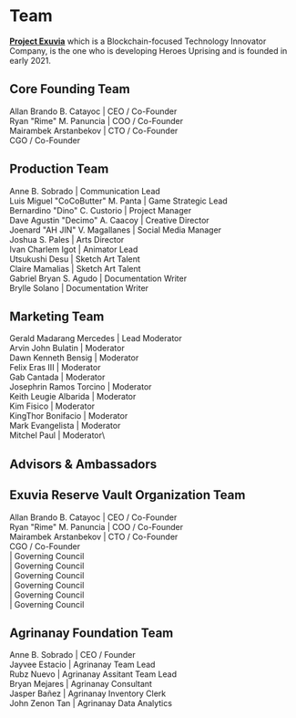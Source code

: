 # Team

[**Project Exuvia**](https://exuvia.network) which is a Blockchain-focused Technology Innovator Company, is the one who is developing Heroes Uprising and is founded in early 2021.



## Core Founding Team

Allan Brando B. Catayoc | CEO / Co-Founder\
Ryan "Rime" M. Panuncia | COO / Co-Founder\
Mairambek Arstanbekov | CTO / Co-Founder\
CGO / Co-Founder

## Production Team

Anne B. Sobrado | Communication Lead\
Luis Miguel "CoCoButter" M. Panta | Game Strategic Lead\
Bernardino "Dino" C. Custorio | Project Manager\
Dave Agustin "Decimo" A. Caacoy | Creative Director\
Joenard "AH JIN" V. Magallanes | Social Media Manager\
Joshua S. Pales | Arts Director \
Ivan Charlem Igot | Animator Lead \
Utsukushi Desu | Sketch Art Talent \
Claire Mamalias | Sketch Art Talent \
Gabriel Bryan S. Agudo | Documentation Writer\
Brylle Solano | Documentation Writer

## Marketing Team

Gerald Madarang Mercedes | Lead Moderator\
Arvin John Bulatin | Moderator\
Dawn Kenneth Bensig | Moderator\
Felix Eras III | Moderator\
Gab Cantada | Moderator\
Josephrin Ramos Torcino | Moderator\
Keith Leugie Albarida | Moderator\
Kim Fisico | Moderator\
KingThor Bonifacio | Moderator\
Mark Evangelista | Moderator\
Mitchel Paul | Moderator\


## Advisors & Ambassadors&#x20;

## Exuvia Reserve Vault Organization Team

Allan Brando B. Catayoc | CEO / Co-Founder\
Ryan "Rime" M. Panuncia | COO / Co-Founder\
Mairambek Arstanbekov | CTO / Co-Founder\
CGO / Co-Founder\
&#x20;\| Governing Council\
&#x20;\| Governing Council\
&#x20;\| Governing Council\
&#x20;\| Governing Council\
&#x20;\| Governing Council\
&#x20;\| Governing Council

## Agrinanay Foundation Team

Anne B. Sobrado | CEO / Founder\
Jayvee Estacio | Agrinanay Team Lead\
Rubz Nuevo | Agrinanay Assitant Team Lead\
Bryan Mejares | Agrinanay Consultant\
Jasper Bañez | Agrinanay Inventory Clerk\
John Zenon Tan | Agrinanay Data Analytics
